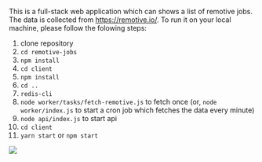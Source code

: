 This is a full-stack web application which can shows a list of remotive jobs. The data is collected from https://remotive.io/. To run it on your local machine, please follow the folowing steps:

1. clone repository
2. `cd remotive-jobs`
3. `npm install`
4. `cd client`
5. `npm install`
6. `cd ..`
7. `redis-cli`
8. `node worker/tasks/fetch-remotive.js` to fetch once (or, `node worker/index.js` to start a cron job which fetches the data every minute)
9. `node api/index.js` to start api
10. `cd client`
11. `yarn start` or `npm start`

![](./misc/remotive-jobs.gif)
